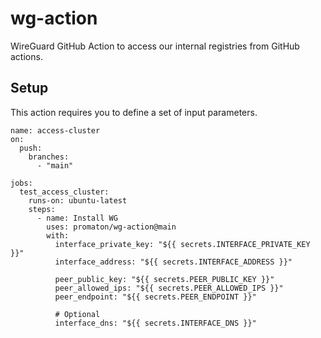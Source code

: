 # wg-action

WireGuard GitHub Action to access our internal registries from GitHub actions.

## Setup

This action requires you to define a set of input parameters.

```
name: access-cluster
on:
  push:
    branches:
      - "main"

jobs:
  test_access_cluster:
    runs-on: ubuntu-latest
    steps:
      - name: Install WG
        uses: promaton/wg-action@main
        with:
          interface_private_key: "${{ secrets.INTERFACE_PRIVATE_KEY }}"
          interface_address: "${{ secrets.INTERFACE_ADDRESS }}"

          peer_public_key: "${{ secrets.PEER_PUBLIC_KEY }}"
          peer_allowed_ips: "${{ secrets.PEER_ALLOWED_IPS }}"
          peer_endpoint: "${{ secrets.PEER_ENDPOINT }}"

          # Optional
          interface_dns: "${{ secrets.INTERFACE_DNS }}"
```
